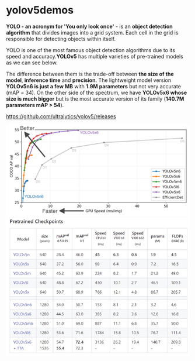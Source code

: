 # yolov5demos

**YOLO - an acronym for 'You only look once'** - is an **object detection algorithm** that divides images into a grid system. Each cell in the grid is responsible for detecting objects within itself.

YOLO is one of the most famous object detection algorithms due to its speed and accuracy.**YOLOv5** has multiple varieties of pre-trained models as we can see below. <br>

The difference between them is the trade-off between **the size of the model**, **inference time** and **precision**. The lightweight model version **YOLOv5n6 is just a few MB** with **1.9M parameters** but not very accurate (mAP = 34). On the other side of the spectrum, we have **YOLOv5x6 whose size is much bigger** but is the most accurate version of its family (**140.7M parameters mAP > 54**).

https://github.com/ultralytics/yolov5/releases

<img src="img/yolo5chart.png" width=800>

<img src="img/yolo5.jpg">
